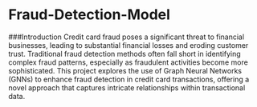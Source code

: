 # Fraud-Detection-Model
###Introduction
Credit card fraud poses a significant threat to financial businesses, leading to substantial financial losses and eroding customer trust. Traditional fraud detection methods often fall short in identifying complex fraud patterns, especially as fraudulent activities become more sophisticated. This project explores the use of Graph Neural Networks (GNNs) to enhance fraud detection in credit card transactions, offering a novel approach that captures intricate relationships within transactional data.
